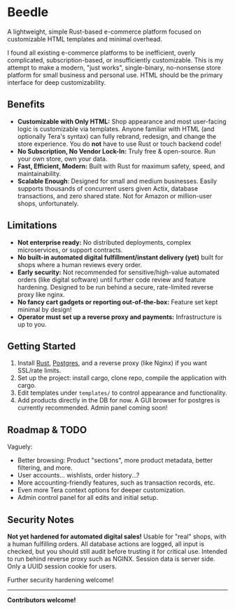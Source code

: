 # Beedle

A lightweight, simple Rust-based e-commerce platform focused on customizable HTML templates and minimal overhead.

I found all existing e-commerce platforms to be inefficient, overly complicated, subscription-based, or insufficiently customizable. This is my attempt to make a modern, "just works", single-binary, no-nonsense store platform for small business and personal use. HTML should be the primary interface for deep customizability.

## Benefits

- **Customizable with Only HTML:** Shop appearance and most user-facing logic is customizable via templates. Anyone familiar with HTML (and optionally Tera's syntax) can fully rebrand, redesign, and change the store experience. You do **not** have to use Rust or touch backend code!
- **No Subscription, No Vendor Lock-In:** Truly free & open-source. Run your own store, own your data.
- **Fast, Efficient, Modern:** Built with Rust for maximum safety, speed, and maintainability.
- **Scalable Enough**: Designed for small and medium businesses. Easily supports thousands of concurrent users given Actix, database transactions, and zero shared state. Not for Amazon or million-user shops, unfortunately. 

## Limitations

- **Not enterprise ready:** No distributed deployments, complex microservices, or support contracts.
- **No built-in automated digital fulfillment/instant delivery (yet)** built for shops where a human reviews every order.
- **Early security:** Not recommended for sensitive/high-value automated orders (like digital software) until further code review and feature hardening. Designed to be run behind a secure, rate-limited reverse proxy like nginx.
- **No fancy cart gadgets or reporting out-of-the-box:** Feature set kept minimal by design!
- **Operator must set up a reverse proxy and payments:** Infrastructure is up to you.

## Getting Started

1. Install [Rust](https://rustup.rs/), [Postgres](https://www.postgresql.org/), and a reverse proxy (like Nginx) if you want SSL/rate limits.
2. Set up the project: install cargo, clone repo, compile the application with cargo. 
3. Edit templates under `templates/` to control appearance and functionality.
4. Add products directly in the DB for now. A GUI browser for postgres is currently recommended. Admin panel coming soon! 

## Roadmap & TODO

Vaguely:

- Better browsing: Product "sections", more product metadata, better filtering, and more.
- User accounts... wishlists, order history...? 
- More accounting-friendly features, such as transaction records, etc.
- Even more Tera context options for deeper customization.
- Admin control panel for all edits and initial setup.

## Security Notes

**Not yet hardened for automated digital sales!** Usable for "real" shops, with a human fulfilling orders. All database actions are logged, all input is checked, but you should still audit before trusting it for critical use. Intended to run behind reverse proxy such as NGINX. Session data is server side. Only a UUID session cookie for users. 

Further security hardening welcome!

---

**Contributors welcome!**